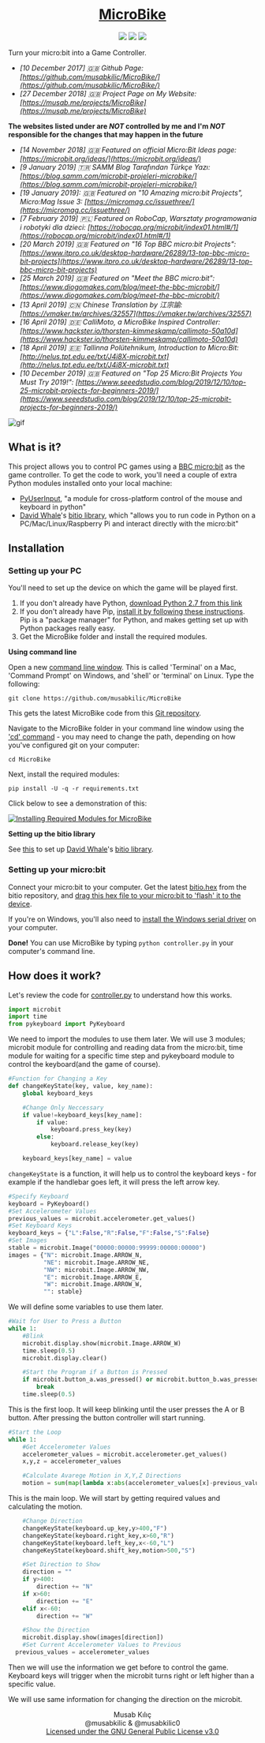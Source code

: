 <h1 align="center">
	<a href="https://github.com/musabkilic/MicroBike">MicroBike</a>
</h1>

<p align="center">
	<img src="https://img.shields.io/github/license/musabkilic/microbike.svg"/>
	<img src="https://img.shields.io/github/stars/musabkilic/microbike.svg"/>
	<a href="https://github.com/carlosperate/awesome-microbit"><img src="https://awesome.re/mentioned-badge.svg"/></a>
</p>

Turn your micro:bit into a Game Controller.

- _[10 December 2017] :uk: Github Page: [https://github.com/musabkilic/MicroBike/](https://github.com/musabkilic/MicroBike/)_  
- _[27 December 2018] :uk: Project Page on My Website: [https://musab.me/projects/MicroBike](https://musab.me/projects/MicroBike)_  

**The websites listed under are _NOT_ controlled by me and I'm _NOT_ responsible for the changes that may happen in the future**

- _[14 November 2018] :uk: Featured on official Micro:Bit Ideas page: [https://microbit.org/ideas/](https://microbit.org/ideas/)_   
- _[9 January 2019] :tr: SAMM Blog Tarafından Türkçe Yazı: [https://blog.samm.com/microbit-projeleri-microbike/](https://blog.samm.com/microbit-projeleri-microbike/)_   
- _[19 January 2019]: :uk: Featured on "10 Amazing micro:bit Projects", Micro:Mag Issue 3: [https://micromag.cc/issuethree/](https://micromag.cc/issuethree/)_   
- _[7 February 2019] :poland: Featured on RoboCap, Warsztaty programowania i robotyki dla dzieci: [https://robocap.org/microbit/index01.html#/1](https://robocap.org/microbit/index01.html#/1)_   
- _[20 March 2019] :uk: Featured on "16 Top BBC micro:bit Projects": [https://www.itpro.co.uk/desktop-hardware/26289/13-top-bbc-micro-bit-projects](https://www.itpro.co.uk/desktop-hardware/26289/13-top-bbc-micro-bit-projects)_    
- _[25 March 2019] :uk: Featured on "Meet the BBC micro:bit": [https://www.diogomakes.com/blog/meet-the-bbc-microbit/](https://www.diogomakes.com/blog/meet-the-bbc-microbit/)_
- _[13 April 2019] :cn: Chinese Translation by 江宗諭: [https://vmaker.tw/archives/32557](https://vmaker.tw/archives/32557)_
- _[16 April 2019] :de: CalliMoto, a MicroBike Inspired Controller: [https://www.hackster.io/thorsten-kimmeskamp/callimoto-50a10d](https://www.hackster.io/thorsten-kimmeskamp/callimoto-50a10d)_  
- _[18 April 2019] :estonia: Tallinna Polütehnikum, Introduction to Micro:Bit: [http://nelus.tpt.edu.ee/txt/J4i8X-microbit.txt](http://nelus.tpt.edu.ee/txt/J4i8X-microbit.txt)_
- _[10 December 2019] :uk: Featured on "Top 25 Micro:Bit Projects You Must Try 2019!": [https://www.seeedstudio.com/blog/2019/12/10/top-25-microbit-projects-for-beginners-2019/](https://www.seeedstudio.com/blog/2019/12/10/top-25-microbit-projects-for-beginners-2019/)_

![gif](https://github.com/musabkilic/MicroBike/raw/master/res/microbike.gif)

## What is it?

This project allows you to control PC games using a [BBC micro:bit](https://microbit.org/) as the game controller. To get the code to work, you'll need a couple of extra Python modules installed onto your local machine:
- [PyUserInput](https://github.com/SavinaRoja/PyUserInput), "a module for cross-platform control of the mouse and keyboard in python"
- [David Whale](https://github.com/whaleygeek)'s [bitio library](https://github.com/whaleygeek/bitio), which "allows you to run code in Python on a PC/Mac/Linux/Raspberry Pi and interact directly with the micro:bit"

## Installation
### Setting up your PC
You'll need to set up the device on which the game will be played first.
1. If you don't already have Python, [download Python 2.7 from this link](https://www.python.org/download/releases/2.7/)
2. If you don't already have Pip, [install it by following these instructions](https://pip.pypa.io/en/stable/installing/). Pip is a "package manager" for Python, and makes getting set up with Python packages really easy.
3. Get the MicroBike folder and install the required modules.

**Using command line**

Open a new [command line window](https://www.computerhope.com/jargon/c/commandi.htm). This is called 'Terminal' on a Mac, 'Command Prompt' on Windows, and 'shell' or 'terminal' on Linux. Type the following:

   ```git clone https://github.com/musabkilic/MicroBike```
   
This gets the latest MicroBike code from this [Git repository](https://help.github.com/articles/about-repositories/).
   
   Navigate to the MicroBike folder in your command line window using the ['cd' command](https://en.wikipedia.org/wiki/Cd_(command)) - you may need to change the path, depending on how you've configured git on your computer:
   
   ```cd MicroBike```
   
Next, install the required modules:

   ```pip install -U -q -r requirements.txt```

Click below to see a demonstration of this:

[![Installing Required Modules for MicroBike](https://github.com/musabkilic/MicroBike/raw/master/res/command_line.png)](https://www.youtube.com/watch?v=x_Vw__5VoTY "Installing Required Modules for MicroBike")

**Setting up the bitio library**

See [this](https://github.com/whaleygeek/bitio#getting-started) to set up [David Whale](https://github.com/whaleygeek)'s [bitio library](https://github.com/whaleygeek/bitio).

### Setting up your micro:bit
Connect your micro:bit to your computer. Get the latest [bitio.hex](https://github.com/whaleygeek/bitio/raw/master/bitio.hex) from the bitio repository, and [drag this hex file to your micro:bit to 'flash' it to the device](https://microbit.org/guide/hardware/usb/).

If you're on Windows, you'll also need to [install the Windows serial driver](https://os.mbed.com/docs/v5.9/tutorials/windows-serial-driver.html) on your computer.

**Done!** You can use MicroBike by typing ```python controller.py``` in your computer's command line.


## How does it work?
Let's review the code for [controller.py](https://github.com/musabkilic/MicroBike/blob/master/controller.py) to understand how this works.

```python
import microbit
import time
from pykeyboard import PyKeyboard
```

We need to import the modules to use them later. We will use 3 modules; microbit module for controlling and reading data from the micro:bit, time module for waiting for a specific time step and pykeyboard module to control the keyboard(and the game of course).

```python
#Function for Changing a Key 
def changeKeyState(key, value, key_name):
	global keyboard_keys

	#Change Only Neccessary
	if value!=keyboard_keys[key_name]:
		if value:
			keyboard.press_key(key)
		else:
			keyboard.release_key(key)

	keyboard_keys[key_name] = value
```

`changeKeyState` is a function, it will help us to control the keyboard keys - for example if the handlebar goes left, it will press the left arrow key.

```python
#Specify Keyboard
keyboard = PyKeyboard()
#Set Accelerometer Values
previous_values = microbit.accelerometer.get_values()
#Set Keyboard Keys
keyboard_keys = {"L":False,"R":False,"F":False,"S":False}
#Set Images
stable = microbit.Image("00000:00000:99999:00000:00000")
images = {"N": microbit.Image.ARROW_N,
		  "NE": microbit.Image.ARROW_NE,
		  "NW": microbit.Image.ARROW_NW,
		  "E": microbit.Image.ARROW_E,
		  "W": microbit.Image.ARROW_W,
		  "": stable}
```

We will define some variables to use them later.

```python
#Wait for User to Press a Button
while 1:
	#Blink
	microbit.display.show(microbit.Image.ARROW_W)
	time.sleep(0.5)
	microbit.display.clear()

	#Start the Program if a Button is Pressed
	if microbit.button_a.was_pressed() or microbit.button_b.was_pressed():
		break
	time.sleep(0.5)
```

This is the first loop. It will keep blinking until the user presses the A or B button. After pressing the button controller will start running.

```python
#Start the Loop
while 1:
	#Get Accelerometer Values
	accelerometer_values = microbit.accelerometer.get_values()
	x,y,z = accelerometer_values

	#Calculate Avarege Motion in X,Y,Z Directions
	motion = sum(map(lambda x:abs(accelerometer_values[x]-previous_values[x]),range(3)))/3
```

This is the main loop. We will start by getting required values and calculating the motion.

```python
	#Change Direction
	changeKeyState(keyboard.up_key,y>400,"F")
	changeKeyState(keyboard.right_key,x>60,"R")
	changeKeyState(keyboard.left_key,x<-60,"L")
	changeKeyState(keyboard.shift_key,motion>500,"S")

	#Set Direction to Show
	direction = ""
	if y>400:
		direction += "N"
	if x>60:
		direction += "E"
	elif x<-60:
		direction += "W"

	#Show the Direction
	microbit.display.show(images[direction])
	#Set Current Accelerometer Values to Previous
  previous_values = accelerometer_values
```
Then we will use the information we get before to control the game. Keyboard keys will trigger when the microbit turns right or left higher than a specific value.

We will use same information for changing the direction on the microbit.

<p align="center">
	Musab Kılıç<br/>
	@musabkilic & @musabkilic0<br/>
	<a href="https://github.com/musabkilic/MicroBike/blob/master/LICENSE">Licensed under the GNU General Public License v3.0</a>
</p>
